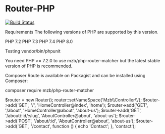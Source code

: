 # Router-PHP



[![Build Status](https://app.travis-ci.com/bensaadmucret/Router-PHP.svg?branch=main)](https://app.travis-ci.com/bensaadmucret/Router-PHP)

Requirements
The following versions of PHP are supported by this version.

PHP 7.2
PHP 7.3
PHP 7.4
PHP 8.0


Testing
vendor/bin/phpunit

You need PHP >= 7.2.0 to use mzb/php-router-matcher but the latest stable version of PHP is recommended.

Composer
Route is available on Packagist and can be installed using Composer:

composer require mzb/php-router-matcher

<?php declare(strict_types=1);

use Mzb\Router\Router;

require_once __DIR__.'/vendor/autoload.php';

<code>
$router = new Router();
router::setNameSpace('Mzb\\Controller\\');
$router->add('GET', '/', 'HomeController@index', 'home');
$router->add('GET', '/about', 'HomeController@about', 'about-us');
$router->add('GET', '/about/:id/:slug', 'AboutController@about', 'about-us');
$router->add('POST', '/about/:id', 'AboutController@about', 'about-us');
$router->add('GET', '/contact', function () { echo 'Contact'; }, 'contact');
</code>
